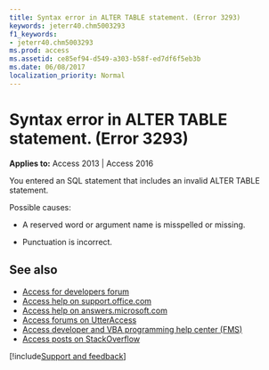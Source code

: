 ```yaml
---
title: Syntax error in ALTER TABLE statement. (Error 3293)
keywords: jeterr40.chm5003293
f1_keywords:
- jeterr40.chm5003293
ms.prod: access
ms.assetid: ce85ef94-d549-a303-b58f-ed7df6f5eb3b
ms.date: 06/08/2017
localization_priority: Normal
---
```



# Syntax error in ALTER TABLE statement. (Error 3293)

  

**Applies to:** Access 2013 | Access 2016

You entered an SQL statement that includes an invalid ALTER TABLE statement.

Possible causes:


- A reserved word or argument name is misspelled or missing.
    
- Punctuation is incorrect.
    

## See also

- [Access for developers forum](https://social.msdn.microsoft.com/Forums/office/home?forum=accessdev)
- [Access help on support.office.com](https://support.office.com/search/results?query=Access)
- [Access help on answers.microsoft.com](https://answers.microsoft.com/)
- [Access forums on UtterAccess](https://www.utteraccess.com/forum/index.php?act=idx)
- [Access developer and VBA programming help center (FMS)](https://www.fmsinc.com/MicrosoftAccess/developer/)
- [Access posts on StackOverflow](https://stackoverflow.com/questions/tagged/ms-access)

[!include[Support and feedback](~/includes/feedback-boilerplate.md)]